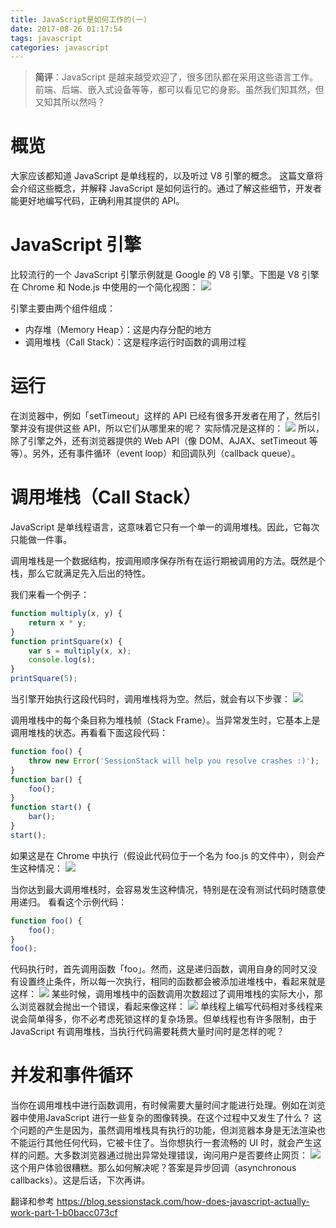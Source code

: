 ```yaml
---
title: JavaScript是如何工作的(一)
date: 2017-08-26 01:17:54
tags: javascript
categories: javascript
---
```

> __简评__：JavaScript 是越来越受欢迎了，很多团队都在采用这些语言工作。前端、后端、嵌入式设备等等，都可以看见它的身影。虽然我们知其然，但又知其所以然吗？

<!-- more -->
# 概览
大家应该都知道 JavaScript 是单线程的，以及听过 V8 引擎的概念。
这篇文章将会介绍这些概念，并解释 JavaScript 是如何运行的。通过了解这些细节，开发者能更好地编写代码，正确利用其提供的 API。

# JavaScript 引擎
比较流行的一个 JavaScript 引擎示例就是 Google 的 V8 引擎。下图是 V8 引擎在 Chrome 和 Node.js 中使用的一个简化视图：
[![](/images/js-how-work.png)](/images/js-how-work.png)

引擎主要由两个组件组成：
* 内存堆（Memory Heap ）：这是内存分配的地方
* 调用堆栈（Call Stack）：这是程序运行时函数的调用过程

# 运行
在浏览器中，例如「setTimeout」这样的 API 已经有很多开发者在用了，然后引擎并没有提供这些 API，所以它们从哪里来的呢？
实际情况是这样的：
[![](/images/js-how-work-1.png)](/images/js-how-work-1.png)
所以，除了引擎之外，还有浏览器提供的 Web API（像 DOM、AJAX、setTimeout 等等）。另外，还有事件循环（event loop）和回调队列（callback queue）。

# 调用堆栈（Call Stack）
JavaScript 是单线程语言，这意味着它只有一个单一的调用堆栈。因此，它每次只能做一件事。

调用堆栈是一个数据结构，按调用顺序保存所有在运行期被调用的方法。既然是个栈，那么它就满足先入后出的特性。

我们来看一个例子：
````javascript
function multiply(x, y) {
    return x * y;
}
function printSquare(x) {
    var s = multiply(x, x);
    console.log(s);
}
printSquare(5);
````
当引擎开始执行这段代码时，调用堆栈将为空。然后，就会有以下步骤：
[![](/images/js-how-work-2.png)](/images/js-how-work-2.png)

调用堆栈中的每个条目称为堆栈帧（Stack Frame）。当异常发生时，它基本上是调用堆栈的状态。再看看下面这段代码：
````javascript
function foo() {
    throw new Error('SessionStack will help you resolve crashes :)');
}
function bar() {
    foo();
}
function start() {
    bar();
}
start();
````
如果这是在 Chrome 中执行（假设此代码位于一个名为 foo.js 的文件中），则会产生这种情况：
[![](/images/js-how-work-3.png)](/images/js-how-work-3.png)

当你达到最大调用堆栈时，会容易发生这种情况，特别是在没有测试代码时随意使用递归。
看看这个示例代码：
````javascript
function foo() {
    foo();
}
foo();
````
代码执行时，首先调用函数「foo」。然而，这是递归函数，调用自身的同时又没有设置终止条件，所以每一次执行，相同的函数都会被添加进堆栈中，看起来就是这样：
[![](/images/js-how-work-4.png)](/images/js-how-work-4.png)
某些时候，调用堆栈中的函数调用次数超过了调用堆栈的实际大小，那么浏览器就会抛出一个错误，看起来像这样：
[![](/images/js-how-work-5.png)](/images/js-how-work-5.png)
单线程上编写代码相对多线程来说会简单得多，你不必考虑死锁这样的复杂场景。但单线程也有许多限制，由于 JavaScript 有调用堆栈，当执行代码需要耗费大量时间时是怎样的呢？

# 并发和事件循环
当你在调用堆栈中进行函数调用，有时候需要大量时间才能进行处理。例如在浏览器中使用JavaScript 进行一些复杂的图像转换。在这个过程中又发生了什么？
这个问题的产生是因为，虽然调用堆栈具有执行的功能，但浏览器本身是无法渲染也不能运行其他任何代码，它被卡住了。当你想执行一套流畅的 UI 时，就会产生这样的问题。大多数浏览器通过抛出异常处理错误，询问用户是否要终止网页：
[![](/images/js-how-work-6.jpg)](/images/js-how-work-6.jpg)
这个用户体验很糟糕。那么如何解决呢？答案是异步回调（asynchronous callbacks）。这是后话，下次再讲。

翻译和参考 https://blog.sessionstack.com/how-does-javascript-actually-work-part-1-b0bacc073cf